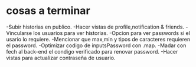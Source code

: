 # cosas a terminar

-Subir historias en publico.
-Hacer vistas de profile,notification & friends.
-Vincularse los usuarios para ver historias.
-Opcion para ver passwords si el usario lo requiere.
-Mencionar que max,min y tipos de caracteres requieren el password.
-Optimizar codigo de inputsPassword con .map.
-Madar con fech al back-end el condigo verificado para renovar password.
-Hacer vistas para actualizar contraseña de usuario.
